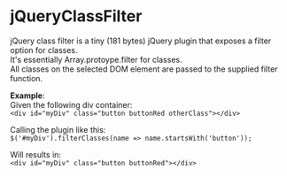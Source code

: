 jQueryClassFilter
====

jQuery class filter is a tiny (181 bytes) jQuery plugin that exposes a filter option for classes.  
It's essentially Array.protoype.filter for classes.  
All classes on the selected DOM element are passed to the supplied filter function.  

**Example**:  
Given the following div container:  
    ```<div id="myDiv" class="button buttonRed otherClass"></div>```
 
Calling the plugin like this:  
    ```$('#myDiv').filterClasses(name => name.startsWith('button'));```

Will results in:  
    ```<div id="myDiv" class="button buttonRed"></div>```
